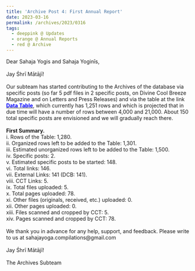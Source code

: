 ```yaml
---
title: 'Archive Post 4: First Annual Report'
date: 2023-03-16
permalink: /archives/2023/0316
tags:
  - deeppink @ Updates
  - orange @ Annual Reports
  - red @ Archive
---
```


<p>
Dear Sahaja Yogis and Sahaja Yoginīs,<br>
<br>
Jay Śhrī Mātājī!<br>
<br>
Our subteam has started contributing to the Archives of the database via specific posts (so far 5 pdf files in 2 specific posts, on Divine Cool Breeze Magazine and on Letters and Press Releases) and via the table at the link <a href="https://seven-teams.github.io/archives/table.html"> <font color="blue"><b>Data Table</b></font></a>, which currently has 1,251 rows and which is projected that in due time will have a number of rows between 4,000 and 21,000. About 150 total specific posts are envisioned and we will gradually reach there. <br>
<br>
<b>First Summary.</b><br>
i. Rows of the Table: 1,280.<br> 
ii. Organized rows left to be added to the Table: 1,301.<br>
iii. Estimated unorganized rows left to be added to the Table: 1,500.<br>
iv. Specific posts: 2.<br> 
v. Estimated specific posts to be started: 148.<br>
vi. Total links: 146.<br> 
vii. External Links: 141 (DCB: 141).<br> 
viii. CCT Links: 5.<br> 
ix. Total files uploaded: 5.<br> 
x. Total pages uploaded: 78.<br>
xi. Other files (originals, received, etc.) uploaded: 0.<br>
xii. Other pages uploaded: 0.<br>
xiii. Files scanned and cropped by CCT: 5.<br>
xiv. Pages scanned and cropped by CCT: 78.<br>
<br>
We thank you in advance for any help, support, and feedback. Please write to us at sahajayoga.compilations@gmail.com<br>
<br>
Jay Śhrī Mātājī!<br>
<br>
The Archives Subteam<br>
</p>
